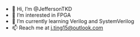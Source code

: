 - 👋 Hi, I’m @JeffersonTKD
- 👀 I’m interested in FPGA
- 🌱 I’m currently learning Verilog and SystemVerilog
- 📫 Reach me at j.ting15@outlook.com

<!---
JeffersonTKD/JeffersonTKD is a ✨ special ✨ repository because its `README.md` (this file) appears on your GitHub profile.
You can click the Preview link to take a look at your changes.
--->
